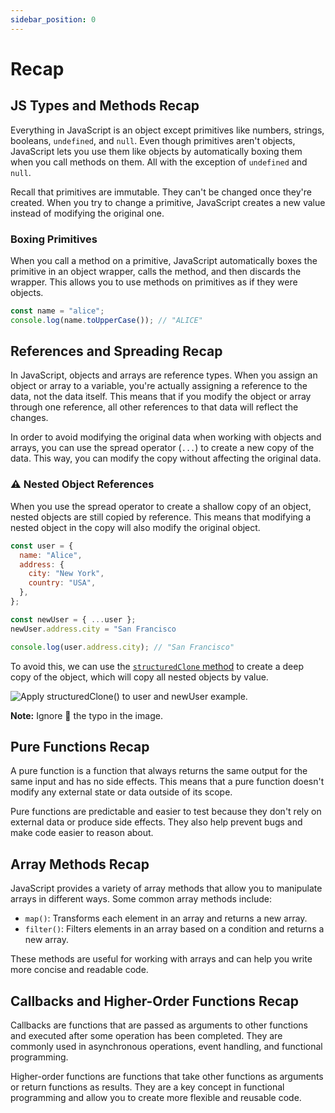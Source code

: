 ```yaml
---
sidebar_position: 0
---
```


# Recap

## JS Types and Methods Recap

Everything in JavaScript is an object except primitives like numbers, strings, booleans, `undefined`, and `null`. Even though primitives aren't objects, JavaScript lets you use them like objects by automatically boxing them when you call methods on them. All with the exception of `undefined` and `null`.

Recall that primitives are immutable. They can't be changed once they're created. When you try to change a primitive, JavaScript creates a new value instead of modifying the original one.

### Boxing Primitives

When you call a method on a primitive, JavaScript automatically boxes the primitive in an object wrapper, calls the method, and then discards the wrapper. This allows you to use methods on primitives as if they were objects.

```javascript
const name = "alice";
console.log(name.toUpperCase()); // "ALICE"
```

## References and Spreading Recap

In JavaScript, objects and arrays are reference types. When you assign an object or array to a variable, you're actually assigning a reference to the data, not the data itself. This means that if you modify the object or array through one reference, all other references to that data will reflect the changes.

In order to avoid modifying the original data when working with objects and arrays, you can use the spread operator (`...`) to create a new copy of the data. This way, you can modify the copy without affecting the original data.

### ⚠️ Nested Object References

When you use the spread operator to create a shallow copy of an object, nested objects are still copied by reference. This means that modifying a nested object in the copy will also modify the original object.

```javascript
const user = {
  name: "Alice",
  address: {
    city: "New York",
    country: "USA",
  },
};

const newUser = { ...user };
newUser.address.city = "San Francisco

console.log(user.address.city); // "San Francisco"
```

To avoid this, we can use the [`structuredClone` method](https://developer.mozilla.org/en-US/docs/Web/API/Window/structuredClone) to create a deep copy of the object, which will copy all nested objects by value.

![Apply `structuredClone()` to `user` and `newUser` example.](/img/structured-clone.png)

**Note:** Ignore 🙈 the typo in the image.

## Pure Functions Recap

A pure function is a function that always returns the same output for the same input and has no side effects. This means that a pure function doesn't modify any external state or data outside of its scope.

Pure functions are predictable and easier to test because they don't rely on external data or produce side effects. They also help prevent bugs and make code easier to reason about.

## Array Methods Recap

JavaScript provides a variety of array methods that allow you to manipulate arrays in different ways. Some common array methods include:

- `map()`: Transforms each element in an array and returns a new array.
- `filter()`: Filters elements in an array based on a condition and returns a new array.

These methods are useful for working with arrays and can help you write more concise and readable code.

## Callbacks and Higher-Order Functions Recap

Callbacks are functions that are passed as arguments to other functions and executed after some operation has been completed. They are commonly used in asynchronous operations, event handling, and functional programming.

Higher-order functions are functions that take other functions as arguments or return functions as results. They are a key concept in functional programming and allow you to create more flexible and reusable code.
